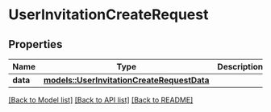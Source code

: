 # UserInvitationCreateRequest

## Properties

Name | Type | Description | Notes
------------ | ------------- | ------------- | -------------
**data** | [**models::UserInvitationCreateRequestData**](UserInvitationCreateRequest_data.md) |  | 

[[Back to Model list]](../README.md#documentation-for-models) [[Back to API list]](../README.md#documentation-for-api-endpoints) [[Back to README]](../README.md)


